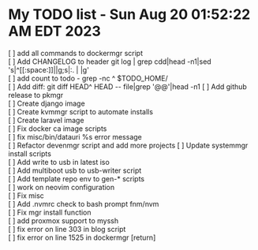 # My TODO list  -  Sun Aug 20 01:52:22 AM EDT 2023

[ ] add all commands to dockermgr script  
[ ] Add CHANGELOG to header git log | grep cdd|head -n1|sed 's|^[[:space:]]||g;s|:. | |g'  
[ ] add count to todo - grep -nc ^ $TODO_HOME/  
[ ] Add diff: git diff HEAD^ HEAD -- file|grep '@@'|head -n1
[ ] Add github release to pkmgr  
[ ] Create django image  
[ ] Create kvmmgr script to automate installs  
[ ] Create laravel image  
[ ] Fix docker ca image scripts  
[ ] fix misc/bin/datauri %s error message  
[ ] Refactor devenmgr script and add more projects
[ ] Update systemmgr install scripts  
[ ] Add write to usb in latest iso  
[ ] Add multiboot usb to usb-writer script  
[ ] Add template repo env to gen-* scripts  
[ ] work on neovim configuration  
[ ] Fix misc  
[ ] Add .nvmrc check to bash prompt fnm/nvm  
[ ] Fix mgr install function  
[ ] add proxmox support to myssh  
[ ] fix error on line 303 in blog script  
[ ] fix error on line 1525 in dockermgr [return]  
